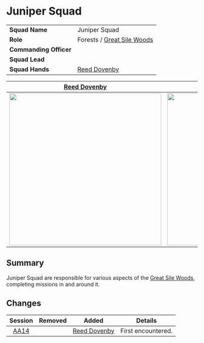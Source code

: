 # Juniper Squad

|||
| --- | --- |
| **Squad Name** | Juniper Squad | squad.2
| **Role** | Forests / [Great Sile Woods](../../../../places/forests/great-sile-woods.md) |
| **Commanding Officer** | |
| **Squad Lead** | |
| **Squad Hands** | [Reed Dovenby](../../../../characters/reed-dovenby.md) |

| [Reed Dovenby](../../../../characters/reed-dovenby.md) | Name | Name | Name |
|:---:|:---:|:---:|:---:|
| <img src="https://raw.githubusercontent.com/jesskelsall/astarus-images/main/characters/portraits/imageid.png" height="400" /> | <img src="https://raw.githubusercontent.com/jesskelsall/astarus-images/main/characters/portraits/imageid.png" height="400" /> | <img src="https://raw.githubusercontent.com/jesskelsall/astarus-images/main/characters/portraits/imageid.png" height="400" /> | <img src="https://raw.githubusercontent.com/jesskelsall/astarus-images/main/characters/portraits/imageid.png" height="400" /> |

## Summary

Juniper Squad are responsible for various aspects of the [Great Sile Woods](../../../../places/forests/great-sile-woods.md), completing missions in and around it.

## Changes

| Session | Removed | Added | Details |
|:---:| --- | --- | --- |
| [AA14](../../../../sessions/AA14.md) || [Reed Dovenby](../../../../characters/reed-dovenby.md) | First encountered. |
